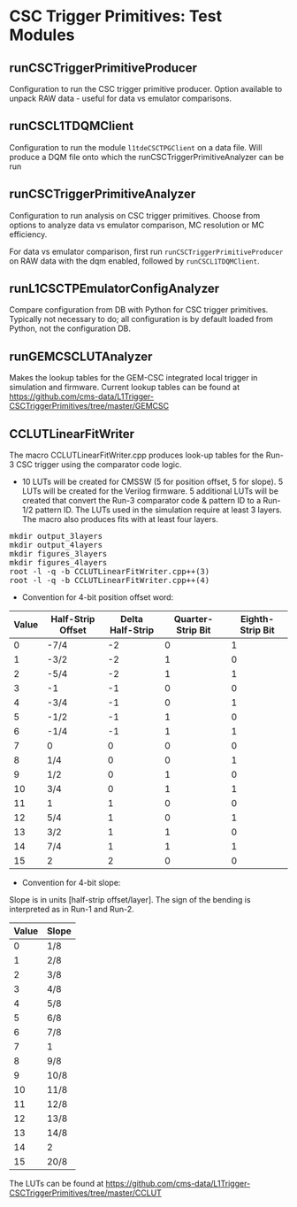 CSC Trigger Primitives: Test Modules
====================================

runCSCTriggerPrimitiveProducer
------------------------------

Configuration to run the CSC trigger primitive producer. Option available to unpack RAW data - useful for data vs emulator comparisons.


runCSCL1TDQMClient
------------

Configuration to run the module `l1tdeCSCTPGClient` on a data file. Will produce a DQM file onto which the runCSCTriggerPrimitiveAnalyzer can be run


runCSCTriggerPrimitiveAnalyzer
------------------------------

Configuration to run analysis on CSC trigger primitives. Choose from options to analyze data vs emulator comparison, MC resolution or MC efficiency.

For data vs emulator comparison, first run `runCSCTriggerPrimitiveProducer` on RAW data with the dqm enabled, followed by `runCSCL1TDQMClient`.


runL1CSCTPEmulatorConfigAnalyzer
--------------------------------

Compare configuration from DB with Python for CSC trigger primitives. Typically not necessary to do; all configuration is by default loaded from Python, not the configuration DB.


runGEMCSCLUTAnalyzer
--------------------

Makes the lookup tables for the GEM-CSC integrated local trigger in simulation and firmware. Current lookup tables can be found at https://github.com/cms-data/L1Trigger-CSCTriggerPrimitives/tree/master/GEMCSC


CCLUTLinearFitWriter
--------------------

The macro CCLUTLinearFitWriter.cpp produces look-up tables for the Run-3 CSC trigger using the comparator code logic.

* 10 LUTs will be created for CMSSW (5 for position offset, 5 for slope). 5 LUTs will be created for the Verilog firmware. 5 additional LUTs will be created that convert the Run-3 comparator code & pattern ID to a Run-1/2 pattern ID. The LUTs used in the simulation require at least 3 layers. The macro also produces fits with at least four layers.

<PRE>
mkdir output_3layers
mkdir output_4layers
mkdir figures_3layers
mkdir figures_4layers
root -l -q -b CCLUTLinearFitWriter.cpp++(3)
root -l -q -b CCLUTLinearFitWriter.cpp++(4)
</PRE>

* Convention for 4-bit position offset word:

| Value | Half-Strip Offset  | Delta Half-Strip  | Quarter-Strip Bit  | Eighth-Strip Bit |
|-------|--------------------|-------------------|--------------------|------------------|
|   0   |   -7/4             |   -2              |   0                |   1              |
|   1   |   -3/2             |   -2              |   1                |   0              |
|   2   |   -5/4             |   -2              |   1                |   1              |
|   3   |   -1               |   -1              |   0                |   0              |
|   4   |   -3/4             |   -1              |   0                |   1              |
|   5   |   -1/2             |   -1              |   1                |   0              |
|   6   |   -1/4             |   -1              |   1                |   1              |
|   7   |   0                |   0               |   0                |   0              |
|   8   |   1/4              |   0               |   0                |   1              |
|   9   |   1/2              |   0               |   1                |   0              |
|   10  |   3/4              |   0               |   1                |   1              |
|   11  |   1                |   1               |   0                |   0              |
|   12  |   5/4              |   1               |   0                |   1              |
|   13  |   3/2              |   1               |   1                |   0              |
|   14  |   7/4              |   1               |   1                |   1              |
|   15  |   2                |   2               |   0                |   0              |

* Convention for 4-bit slope:

Slope is in units [half-strip offset/layer]. The sign of the bending is interpreted as in Run-1 and Run-2.

| Value | Slope |
|-------|-------|
|   0   |  1/8  |
|   1   |  2/8  |
|   2   |  3/8  |
|   3   |  4/8  |
|   4   |  5/8  |
|   5   |  6/8  |
|   6   |  7/8  |
|   7   |   1   |
|   8   |  9/8  |
|   9   | 10/8  |
|  10   | 11/8  |
|  11   | 12/8  |
|  12   | 13/8  |
|  13   | 14/8  |
|  14   |   2   |
|  15   | 20/8  |

The LUTs can be found at https://github.com/cms-data/L1Trigger-CSCTriggerPrimitives/tree/master/CCLUT

